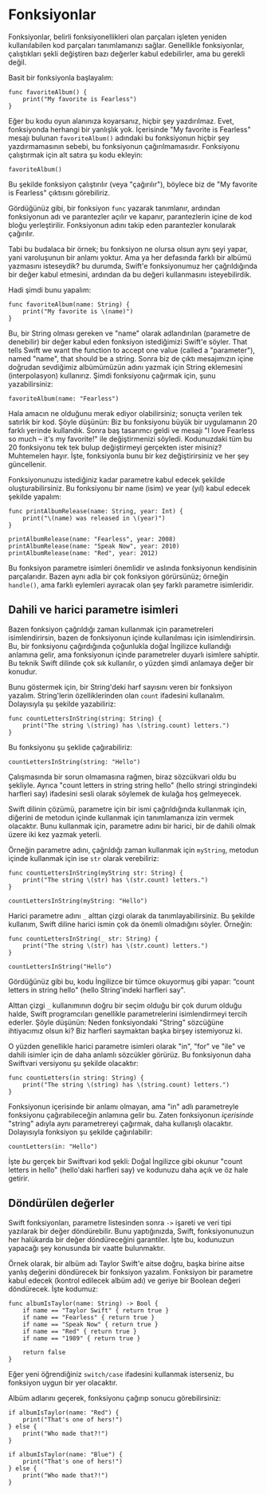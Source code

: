 # Fonksiyonlar

Fonksiyonlar, belirli fonksiyonellikleri olan parçaları işleten yeniden kullanılabilen kod parçaları tanımlamanızı sağlar. Genellikle fonksiyonlar, çalıştıkları şekli değiştiren bazı değerler kabul edebilirler, ama bu gerekli değil.

Basit bir fonksiyonla başlayalım:

    func favoriteAlbum() {
        print("My favorite is Fearless")
    }

Eğer bu kodu oyun alanınıza koyarsanız, hiçbir şey yazdırılmaz. Evet, fonksiyonda herhangi bir yanlışlık yok. İçerisinde "My favorite is Fearless" mesajı bulunan `favoriteAlbum()` adındaki bu fonksiyonun hiçbir şey yazdırmamasının sebebi, bu fonksiyonun çağırılmamasıdır. Fonksiyonu çalıştırmak için alt satıra şu kodu ekleyin:

    favoriteAlbum()

Bu şekilde fonksiyon çalıştırılır (veya "çağırılır"), böylece biz de "My favorite is Fearless" çıktısını görebiliriz.

Gördüğünüz gibi, bir fonksiyon `func` yazarak tanımlanır, ardından fonksiyonun adı ve parantezler açılır ve kapanır, parantezlerin içine de kod bloğu yerleştirilir. Fonksiyonun adını takip eden parantezler konularak çağırılır.

Tabi bu budalaca bir örnek; bu fonksiyon ne olursa olsun aynı şeyi yapar, yani varoluşunun bir anlamı yoktur. Ama ya her defasında farklı bir albümü yazmasını isteseydik? bu durumda, Swift'e fonksiyonumuz her çağrıldığında bir değer kabul etmesini, ardından da bu değeri kullanmasını isteyebilirdik.

Hadi şimdi bunu yapalım:

    func favoriteAlbum(name: String) {
        print("My favorite is \(name)")
    }

Bu, bir String olması gereken ve "name" olarak adlandırılan (parametre de denebilir) bir değer kabul eden fonksiyon istediğimizi Swift'e söyler.    That tells Swift we want the function to accept one value (called a "parameter"), named "name", that should be a string. Sonra biz de çıktı mesajımızın içine doğrudan sevdiğimiz albümümüzün adını yazmak için String eklemesini (interpolasyon) kullanırız. Şimdi fonksiyonu çağırmak için, şunu yazabilirsiniz:

    favoriteAlbum(name: "Fearless")

Hala amacın ne olduğunu merak ediyor olabilirsiniz; sonuçta verilen tek satırlık bir kod. Şöyle düşünün: Biz bu fonksiyonu büyük bir uygulamanın 20 farklı yerinde kullandık. Sonra baş tasarımcı geldi ve mesajı "I love Fearless so much – it's my favorite!" ile değiştirmenizi söyledi. Kodunuzdaki tüm bu 20 fonksiyonu tek tek bulup değiştirmeyi gerçekten ister misiniz? Muhtemelen hayır. İşte, fonksiyonla bunu bir kez değiştirirsiniz ve her şey güncellenir.

Fonksiyonunuzu istediğiniz kadar parametre kabul edecek şekilde oluşturabilirsiniz. Bu fonksiyonu bir name (isim) ve year (yıl) kabul edecek şekilde yapalım:

    func printAlbumRelease(name: String, year: Int) {
        print("\(name) was released in \(year)")
    }

    printAlbumRelease(name: "Fearless", year: 2008)
    printAlbumRelease(name: "Speak Now", year: 2010)
    printAlbumRelease(name: "Red", year: 2012)

Bu fonksiyon parametre isimleri önemlidir ve aslında fonksiyonun kendisinin parçalarıdır. Bazen aynı adla bir çok fonksiyon görürsünüz; örneğin `handle()`, ama farklı eylemleri ayıracak olan şey farklı parametre isimleridir.


## Dahili ve harici parametre isimleri

Bazen fonksiyon çağrıldığı zaman kullanmak için parametreleri isimlendirirsin, bazen de fonksiyonun içinde kullanılması için isimlendirirsin. Bu, bir fonksiyonu çağırdığında çoğunlukla doğal İngilizce kullandığı anlamına gelir, ama fonksiyonun içinde parametreler duyarlı isimlere sahiptir. Bu teknik Swift dilinde çok sık kullanılır, o yüzden şimdi anlamaya değer bir konudur.

Bunu göstermek için, bir String'deki harf sayısını veren bir fonksiyon yazalım. String'lerin özelliklerinden olan `count` ifadesini kullanalım. Dolayısıyla şu şekilde yazabiliriz:

    func countLettersInString(string: String) {
        print("The string \(string) has \(string.count) letters.")
    }

Bu fonksiyonu şu şeklide çağırabiliriz:

    countLettersInString(string: "Hello")

Çalışmasında bir sorun olmamasına rağmen, biraz sözcükvari oldu bu şekliyle. Ayrıca "count letters in string string hello" (hello stringi stringindeki harfleri say) ifadesini sesli olarak söylemek de kulağa hoş gelmeyecek.

Swift dilinin çözümü, parametre için bir ismi çağrıldığında kullanmak için, diğerini de metodun içinde kullanmak için tanımlamanıza izin vermek olacaktır. Bunu kullanmak için, parametre adını bir harici, bir de dahili olmak üzere iki kez yazmak yeterli.

Örneğin parametre adını, çağrıldığı zaman kullanmak için `myString`, metodun içinde kullanmak için ise `str`  olarak verebiliriz:

    func countLettersInString(myString str: String) {
        print("The string \(str) has \(str.count) letters.")
    }
    
    countLettersInString(myString: "Hello")  

Harici parametre adını `_` alttan çizgi olarak da tanımlayabilirsiniz. Bu şekilde kullanım, Swift diline harici ismin çok da önemli olmadığını söyler. Örneğin:

    func countLettersInString(_ str: String) {
        print("The string \(str) has \(str.count) letters.")
    }
    
    countLettersInString("Hello")

Gördüğünüz gibi bu, kodu İngilizce bir tümce okuyormuş gibi yapar: “count letters in string hello" (hello String'indeki harfleri say". 

Alttan çizgi `_` kullanımının doğru bir seçim olduğu bir çok durum olduğu halde, Swift programcıları genellikle parametrelerini isimlendirmeyi tercih ederler. Şöyle düşünün: Neden fonksiyondaki "String" sözcüğüne ihtiyacımız olsun ki? Biz harfleri saymaktan başka birşey istemiyoruz ki.

O yüzden genellikle harici parametre isimleri olarak "in", "for" ve "ile" ve dahili isimler için de daha anlamlı sözcükler görürüz. Bu fonksiyonun daha Swiftvari versiyonu şu şekilde olacaktır:

    func countLetters(in string: String) {
        print("The string \(string) has \(string.count) letters.")
    }

Fonksiyonun içerisinde bir anlamı olmayan, ama "in" adlı parametreyle fonksiyonu çağırabileceğin anlamına gelir bu. Zaten fonksiyonun *içerisinde* "string" adıyla aynı parametrereyi çağırmak, daha kullanışlı olacaktır. Dolayısıyla fonksiyon şu şekilde çağırılabilir: 

    countLetters(in: "Hello")

İşte *bu* gerçek bir Swiftvari kod şekli: Doğal İngilizce gibi okunur "count letters in hello" (hello'daki harfleri say) ve kodunuzu daha açık ve öz hale getirir.


## Döndürülen değerler

Swift fonksiyonları, parametre listesinden sonra  `->` işareti ve veri tipi yazılarak bir değer döndürebilir. Bunu yaptığınızda, Swift, fonksiyonunuzun her halükarda bir değer döndüreceğini garantiler. İşte bu, kodunuzun yapacağı şey konusunda bir vaatte bulunmaktır.

Örnek olarak, bir albüm adı Taylor Swift'e aitse doğru, başka birine aitse yanlış değerini döndürecek bir fonksiyon yazalım. Fonksiyon bir parametre kabul edecek (kontrol edilecek albüm adı) ve geriye bir Boolean değeri döndürecek. İşte kodumuz:

    func albumIsTaylor(name: String) -> Bool {
        if name == "Taylor Swift" { return true }
        if name == "Fearless" { return true }
        if name == "Speak Now" { return true }
        if name == "Red" { return true }
        if name == "1989" { return true }

        return false
    }

Eğer yeni öğrendiğiniz `switch/case` ifadesini kullanmak isterseniz, bu fonksiyon uygun bir yer olacaktır.

Albüm adlarını geçerek, fonksiyonu çağırıp sonucu görebilirsiniz:

    if albumIsTaylor(name: "Red") {
        print("That's one of hers!")
    } else {
        print("Who made that?!")
    }

    if albumIsTaylor(name: "Blue") {
        print("That's one of hers!")
    } else {
        print("Who made that?!")
    }
